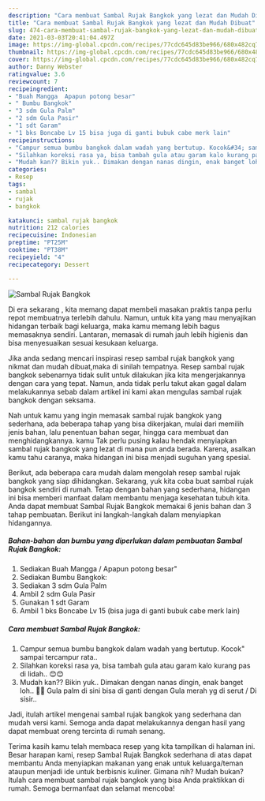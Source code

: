 ```yaml
---
description: "Cara membuat Sambal Rujak Bangkok yang lezat dan Mudah Dibuat"
title: "Cara membuat Sambal Rujak Bangkok yang lezat dan Mudah Dibuat"
slug: 474-cara-membuat-sambal-rujak-bangkok-yang-lezat-dan-mudah-dibuat
date: 2021-03-03T20:41:04.497Z
image: https://img-global.cpcdn.com/recipes/77cdc645d83be966/680x482cq70/sambal-rujak-bangkok-foto-resep-utama.jpg
thumbnail: https://img-global.cpcdn.com/recipes/77cdc645d83be966/680x482cq70/sambal-rujak-bangkok-foto-resep-utama.jpg
cover: https://img-global.cpcdn.com/recipes/77cdc645d83be966/680x482cq70/sambal-rujak-bangkok-foto-resep-utama.jpg
author: Danny Webster
ratingvalue: 3.6
reviewcount: 7
recipeingredient:
- "Buah Mangga  Apapun potong besar"
- " Bumbu Bangkok"
- "3 sdm Gula Palm"
- "2 sdm Gula Pasir"
- "1 sdt Garam"
- "1 bks Boncabe Lv 15 bisa juga di ganti bubuk cabe merk lain"
recipeinstructions:
- "Campur semua bumbu bangkok dalam wadah yang bertutup. Kocok&#34; sampai tercampur rata.."
- "Silahkan koreksi rasa ya, bisa tambah gula atau garam kalo kurang pas di lidah.. 😊😊"
- "Mudah kan?? Bikin yuk.. Dimakan dengan nanas dingin, enak banget loh.. 🤤🤤 Gula palm di sini bisa di ganti dengan Gula merah yg di serut / Di sisir.."
categories:
- Resep
tags:
- sambal
- rujak
- bangkok

katakunci: sambal rujak bangkok 
nutrition: 212 calories
recipecuisine: Indonesian
preptime: "PT25M"
cooktime: "PT38M"
recipeyield: "4"
recipecategory: Dessert

---
```



![Sambal Rujak Bangkok](https://img-global.cpcdn.com/recipes/77cdc645d83be966/680x482cq70/sambal-rujak-bangkok-foto-resep-utama.jpg)

Di era  sekarang , kita memang dapat membeli masakan praktis tanpa perlu repot membuatnya terlebih dahulu. Namun, untuk kita yang mau menyajikan hidangan terbaik bagi keluarga, maka kamu memang lebih bagus memasaknya sendiri. Lantaran, memasak di rumah jauh lebih higienis dan bisa menyesuaikan sesuai kesukaan keluarga.

Jika anda sedang mencari inspirasi resep sambal rujak bangkok yang nikmat dan mudah dibuat,maka di sinilah tempatnya. Resep sambal rujak bangkok  sebenarnya tidak sulit untuk dilakukan jika kita mengerjakannya dengan cara yang tepat. Namun, anda tidak perlu takut akan gagal dalam melakukannya 
sebab dalam artikel ini kami akan mengulas sambal rujak bangkok dengan seksama.  



Nah untuk kamu yang ingin memasak sambal rujak bangkok yang sederhana, ada beberapa tahap yang bisa dikerjakan, mulai dari memilih jenis bahan, lalu penentuan bahan segar, hingga cara membuat dan menghidangkannya. kamu Tak perlu pusing kalau hendak menyiapkan sambal rujak bangkok yang lezat di mana pun anda berada. Karena, asalkan kamu  tahu caranya, maka hidangan ini bisa menjadi suguhan yang spesial.

Berikut, ada beberapa cara mudah dalam mengolah resep sambal rujak bangkok yang siap dihidangkan. Sekarang, yuk kita coba buat sambal rujak bangkok sendiri di rumah. Tetap dengan bahan yang sederhana, hidangan ini bisa memberi manfaat dalam membantu menjaga kesehatan tubuh kita. Anda dapat membuat Sambal Rujak Bangkok memakai 6 jenis bahan dan 3 tahap pembuatan. Berikut ini langkah-langkah dalam menyiapkan hidangannya.

<!--inarticleads1-->

##### Bahan-bahan dan bumbu yang diperlukan dalam pembuatan Sambal Rujak Bangkok:

1. Sediakan Buah Mangga / Apapun potong besar&#34;
1. Sediakan  Bumbu Bangkok:
1. Sediakan 3 sdm Gula Palm
1. Ambil 2 sdm Gula Pasir
1. Gunakan 1 sdt Garam
1. Ambil 1 bks Boncabe Lv 15 (bisa juga di ganti bubuk cabe merk lain)




<!--inarticleads2-->

##### Cara membuat Sambal Rujak Bangkok:

1. Campur semua bumbu bangkok dalam wadah yang bertutup. Kocok&#34; sampai tercampur rata..
1. Silahkan koreksi rasa ya, bisa tambah gula atau garam kalo kurang pas di lidah.. 😊😊
1. Mudah kan?? Bikin yuk.. Dimakan dengan nanas dingin, enak banget loh.. 🤤🤤 Gula palm di sini bisa di ganti dengan Gula merah yg di serut / Di sisir..




Jadi, itulah artikel mengenai  sambal rujak bangkok  yang sederhana dan mudah versi kami. Semoga anda dapat melakukannya dengan hasil yang dapat membuat oreng tercinta di rumah senang. 

Terima kasih kamu telah membaca resep yang kita tampilkan di halaman ini. Besar harapan kami, resep  Sambal Rujak Bangkok sederhana di atas dapat membantu Anda menyiapkan makanan yang enak untuk keluarga/teman ataupun menjadi ide untuk berbisnis kuliner. Gimana nih? Mudah bukan? Itulah cara membuat sambal rujak bangkok yang bisa Anda praktikkan di rumah. Semoga bermanfaat dan selamat mencoba!

